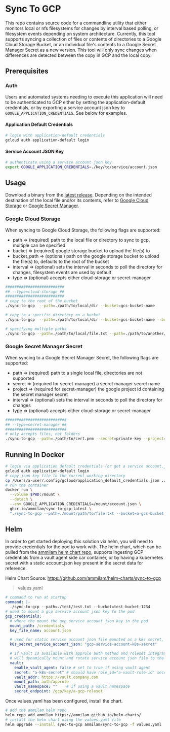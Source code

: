 # Sync To GCP

This repo contains source code for a commandline utility that either monitors local or nfs filesystems for changes by interval based polling, or filesystem events depending on system architecture. Currently, this tool supports syncing a collection of files or contents of directories to a Google Cloud Storage Bucket, or an individual file's contents to a Google Secret Manager Secret as a new version. This tool will only sync changes when differences are detected between the copy in GCP and the local copy.

## Prerequisites

### Auth

Users and automated systems needing to execute this application will need to be authenticated to GCP either by setting the application-default credentials, or by exporting a service account json key to `GOOGLE_APPLICATION_CREDENTIALS`. See below for examples.

#### Application Default Credentials

```bash
# login with application-default credentials
gcloud auth application-default login
```

#### Service Account JSON Key

```bash
# authenticate using a service account json key
export GOOGLE_APPLICATION_CREDENTIALS=./key/to/service/account.json
```

## Usage

Download a binary from the [latest release](https://github.com/ammilam/sync-to-gcp/releases/tag/latest). Depending on the intended destination of the local file and/or its contents, refer to [Google Cloud Storage](#google-cloud-storage) or [Google Secret Manager](#google-secret-manager-secret).

### Google Cloud Storage

When syncing to Google Cloud Storage, the following flags are supported:

- path => (required) path to the local file or directory to sync to gcp, multiple can be specified
- bucket => (required) google storage bucket to upload the file(s) to
- bucket_path => (optional) path on the google storage bucket to upload the file(s) to, defaults to the root of the bucket
- interval => (optional) sets the interval in seconds to poll the directory for changes, filesystem events are used by default
- type => (optional) accepts either cloud-storage or secret-manager

```bash
##########################
## --type=cloud-storage ##
##########################
# copy to the root of the bucket
./sync-to-gcp  --path=./path/to/local/dir --bucket=gcs-bucket-name

# copy to a specific directory on a bucket
./sync-to-gcp  --path=./path/to/local/dir --bucket=gcs-bucket-name --bucket_path=path/on/bucket

# specifying multiple paths
./sync-to-gcp --path=./path/to/local/file.txt --path=./path/to/another/file.txt --bucket=gcs-bucket-name --interval=900

```

### Google Secret Manager Secret

When syncing to a Google Secret Manager Secret, the following flags are supported:

- path => (required) path to a single local file, directories are not supported
- secret => (required for secret-manager) a secret manager secret name
- project => (required for secret-manager) the google project id containing the secret manager secret
- interval => (optional) sets the interval in seconds to poll the directory for changes
- type => (optional) accepts either cloud-storage or secret-manager

```bash
###########################
## --type=secret-manager ##
###########################
# only accepts files, not folders
./sync-to-gcp --path=./path/to/cert.pem --secret=private-key --project=a-gcp-project-1234
```

## Running In Docker

```bash
# login via application default credentials (or get a service account.json key)
gcloud auth application-default login
# copy json key file to the current working directory
cp /Users/a-user/.config/gcloud/application_default_credentials.json ./account.json
# run the container
docker run \
  --volume $PWD:/mount \
  --detach \
  --env GOOGLE_APPLICATION_CREDENTIALS=/mount/account.json \
  ghcr.io/ammilam/sync-to-gcp:latest \
  "./sync-to-gcp --path=./mount/path/to/file.txt --bucket=a-gcs-bucket --interval=300"
```

## Helm

In order to get started deploying this solution via helm, you will need to provide credentials for the pod to work with. The helm chart, which can be pulled from the [ammilam helm chart repo](https://ammilam.github.io/), supports ingesting GCP credentials from a vault agent side car container, or by having a kubernetes secret with a static account.json key present in the secret data for reference.

Helm Chart Source: https://github.com/ammilam/helm-charts/sync-to-gcp

>values.yaml

```yaml
# command to run at startup
command: |-
  ./sync-to-gcp --path=./test/test.txt --bucket=test-bucket-1234
# used to mount a gcp service account json key to the pod
gcp_credentials:
  # where the mount the gcp service account json key in the pod
  mount_path: /credentials
  key_file_name: account.json

  # used for static service account json file mounted as a k8s secret, this is not necessary when using vault
  k8s_secret_service_account_json: "gcp-service-account-k8s-secret"

  # if vault is available with approle auth method and roleset integration to gcp
  # will dynamically mount and rotate service account json file to the pod
  vault:
    enable_vault_agent: false # set to true if using vault agent
    secret: "a-k8s-secret" # should have role_id="a-vault-role-id" secret_id="a-vault-secret-id" in the secret data
    vault_addr: https://vault.company.com
    mount_path: auth/approle
    vault_namespace: ""    # if using a vault namespace
    secret_endpoint: /gcp/key/a-gcp-roleset
```

Once values.yaml has been configured, install the chart.

```bash
# add the ammilam helm repo
helm repo add ammilam https://ammilam.github.io/helm-charts/
# install the helm chart using the values.yaml file
helm upgrade --install sync-to-gcp ammilam/sync-to-gcp -f values.yaml
```
